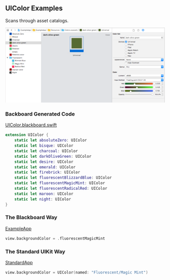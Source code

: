 ## UIColor Examples

Scans through asset catalogs.

![Dark Olive Green Color Asset](Images/ColorAssetDarkOliveGreen.png)

### Backboard Generated Code

[UIColor.blackboard.swift](/ExampleApp/Source/Generated/UIColor.blackboard.swift)

```swift
extension UIColor {
    static let absoluteZero: UIColor
    static let bisque: UIColor
    static let charcoal: UIColor
    static let darkOliveGreen: UIColor
    static let desire: UIColor
    static let emerald: UIColor
    static let firebrick: UIColor
    static let fluorescentBlizzardBlue: UIColor
    static let fluorescentMagicMint: UIColor
    static let fluorescentRadicalRed: UIColor
    static let maroon: UIColor
    static let night: UIColor    
}
```

### The Blackboard Way

[ExampleApp](/ExampleApp/Source/FooterViewController.swift#L43)
```swift
view.backgroundColor = .fluorescentMagicMint
```

### The Standard UIKit Way

[StandardApp](/StandardApp/Source/FooterViewController.swift#L43)
```swift
view.backgroundColor = UIColor(named: "Fluorescent/Magic Mint")
```
